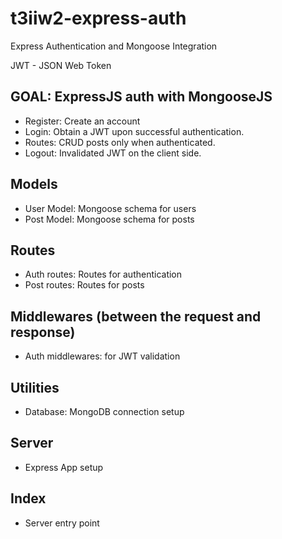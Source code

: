 # t3iiw2-express-auth
Express Authentication and Mongoose Integration

JWT - JSON Web Token


## GOAL: ExpressJS auth with MongooseJS

- Register: Create an account
- Login: Obtain a JWT upon successful authentication.
- Routes: CRUD posts only when authenticated.
- Logout: Invalidated JWT on the client side. 

## Models
- User Model: Mongoose schema for users
- Post Model: Mongoose schema for posts

## Routes
- Auth routes: Routes for authentication
- Post routes: Routes for posts

## Middlewares (between the request and response)
- Auth middlewares: for JWT validation

## Utilities
- Database: MongoDB connection setup

## Server
- Express App setup 

## Index
- Server entry point